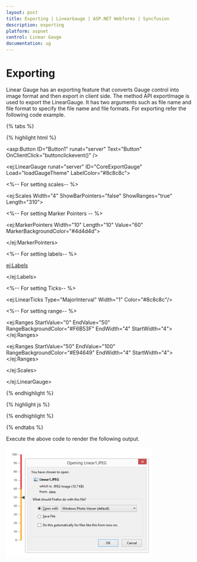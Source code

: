 ```yaml
---
layout: post
title: Exporting | LinearGauge | ASP.NET Webforms | Syncfusion
description: exporting
platform: aspnet
control: Linear Gauge
documentation: ug
---
```


# Exporting

Linear Gauge has an exporting feature that converts Gauge control into image format and then export in client side. The method API exportImage is used to export the LinearGauge. It has two arguments such as file name and file format to specify the file name and file formats. For exporting refer the following code example.	

{% tabs %}

{% highlight html %}

<asp:Button ID="Button1" runat="server" Text="Button" OnClientClick="buttonclickevent()" />

<ej:LinearGauge runat="server" ID="CoreExportGauge" Load="loadGaugeTheme" LabelColor="#8c8c8c">

<%-- For setting scales-- %>

<Scales>

<ej:Scales Width="4" ShowBarPointers="false" ShowRanges="true" Length="310">

<Border Color="transparent" Width="0"></Border>

<Position X="52" Y="50"/>

<%-- For setting Marker Pointers -- %>

<MarkerPointerCollection>

<ej:MarkerPointers Width="10" Length="10" Value="60" MarkerBackgroundColor="#4d4d4d">

<Border Color="#4d4d4d"></Border>

</ej:MarkerPointers>

</MarkerPointerCollection>

<%-- For setting labels-- %>

<LabelCollection>

<ej:Labels><DistanceFromScale X="-13"></DistanceFromScale>

<Font FontFamily="Segoe UI" FontStyle="Bold" Size="11px"></Font>

</ej:Labels>

</LabelCollection>

<%-- For setting Ticks-- %>

<TickCollection>

<ej:LinearTicks Type="MajorInterval" Width="1" Color="#8c8c8c"/>

</TickCollection>

<%-- For setting range-- %>

<RangeCollection>

<ej:Ranges StartValue="0" EndValue="50" RangeBackgroundColor="#F6B53F" EndWidth="4" StartWidth="4"><Border Color="#F6B53F"></Border></ej:Ranges>

<ej:Ranges StartValue="50" EndValue="100" RangeBackgroundColor="#E94649" EndWidth="4" StartWidth="4"><Border Color="#E94649"></Border></ej:Ranges>

</RangeCollection>

</ej:Scales>

</Scales>

</ej:LinearGauge>

{% endhighlight %}

{% highlight js %}

<script type="text/javascript" class="jsScript">

$(function () {

$("#sampleProperties").ejPropertiesPanel();

$("#Button1").ejButton({ width: "100px", click: "buttonClickEvent" });

});



function buttonClickEvent() {

var FileName = $("#fileName").val();

var FileFormat = $("#ddImageFormat").ejDropDownList("option", "value");

$("#CoreExportGauge").ejLinearGauge("exportImage", FileName, FileFormat);

}

</script>

{% endhighlight %}

{% endtabs %}


Execute the above code to render the following output.

![](Exporting_images/Exporting_img1.png)